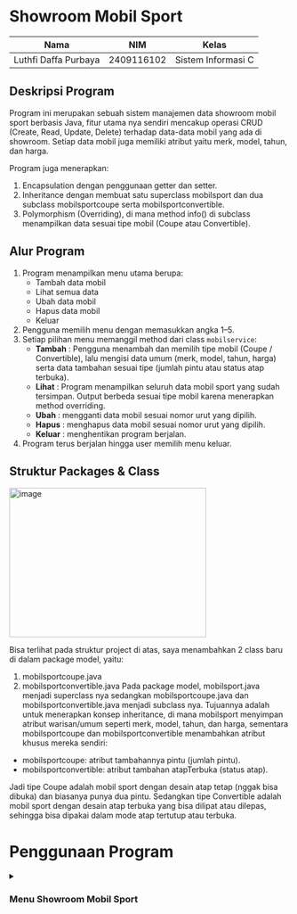 # Showroom Mobil Sport

| Nama                      | NIM           | Kelas             |
|---------------------------|---------------|-------------------|
| Luthfi Daffa Purbaya   | 2409116102    | Sistem Informasi C |

## Deskripsi Program
Program ini merupakan sebuah sistem manajemen data showroom mobil sport berbasis Java, fitur utama nya sendiri mencakup operasi CRUD (Create, Read, Update, Delete) terhadap data-data mobil yang ada di showroom. Setiap data mobil juga memiliki atribut yaitu merk, model, tahun, dan harga.

Program juga menerapkan:

1. Encapsulation dengan penggunaan getter dan setter.
2. Inheritance dengan membuat satu superclass mobilsport dan dua subclass mobilsportcoupe serta mobilsportconvertible.
3. Polymorphism (Overriding), di mana method info() di subclass menampilkan data sesuai tipe mobil (Coupe atau Convertible).

## Alur Program
1. Program menampilkan menu utama berupa:
   - Tambah data mobil
   - Lihat semua data
   - Ubah data mobil
   - Hapus data mobil
   - Keluar
2. Pengguna memilih menu dengan memasukkan angka 1–5.
3. Setiap pilihan menu memanggil method dari class `mobilservice`:
   - **Tambah** : Pengguna menambah dan memilih tipe mobil (Coupe / Convertible), lalu mengisi data umum (merk, model, tahun, harga) serta data tambahan sesuai tipe (jumlah pintu atau status atap terbuka).  
   - **Lihat** : Program menampilkan seluruh data mobil sport yang sudah tersimpan. Output berbeda sesuai tipe mobil karena menerapkan method overriding.  
   - **Ubah** : mengganti data mobil sesuai nomor urut yang dipilih.  
   - **Hapus** : menghapus data mobil sesuai nomor urut yang dipilih.
   - **Keluar** : menghentikan program berjalan.
4. Program terus berjalan hingga user memilih menu keluar.

##  Struktur Packages & Class
   
<img width="354" height="268" alt="image" src="https://github.com/user-attachments/assets/6546543f-6301-4394-9e6e-5d14577ee747" />

Bisa terlihat pada struktur project di atas, saya menambahkan 2 class baru di dalam package model, yaitu:
1. mobilsportcoupe.java
2. mobilsportconvertible.java
Pada package model,  mobilsport.java menjadi superclass nya sedangkan mobilsportcoupe.java dan mobilsportconvertible.java menjadi subclass nya. Tujuannya adalah untuk menerapkan konsep inheritance, di mana mobilsport menyimpan atribut warisan/umum seperti merk, model, tahun, dan harga, sementara mobilsportcoupe dan mobilsportconvertible menambahkan atribut khusus mereka sendiri:
- mobilsportcoupe: atribut tambahannya pintu (jumlah pintu).
- mobilsportconvertible: atribut tambahan atapTerbuka (status atap).

Jadi  tipe Coupe adalah mobil sport dengan desain atap tetap (nggak bisa dibuka) dan biasanya punya dua pintu. Sedangkan tipe Convertible adalah mobil sport dengan desain atap terbuka yang bisa dilipat atau dilepas, sehingga bisa dipakai dalam mode atap tertutup atau terbuka.

# Penggunaan Program

<details>
<summary><h3>Menu Showroom Mobil Sport</h3></summary>

<img width="653" height="147" alt="image" src="https://github.com/user-attachments/assets/d9bd3829-bdfb-422b-816c-f3f8a3d62c39" />

Ketika program dijalankan, sistem akan langsung menampilkan menu utama yang berisi daftar pilihan menu. Disini pengguna diminta untuk memasukkan nomor menu sesuai dengan pilihan yang mereka inginkan. Setelah itu, inputan pengguna akan dijalankan oleh program dan kemudian kembali menampilkan menu utama, proses ini terus berulang hingga pengguna memilih opsi Keluar untuk menghentikan program.

## 1. Tambah Data Mobil

<img width="1011" height="167" alt="image" src="https://github.com/user-attachments/assets/f5c493a1-0ddb-4249-b996-a7d730ee14e6" />

<img width="858" height="170" alt="image" src="https://github.com/user-attachments/assets/89bb26ea-bc44-4dd9-bd53-c14de139e0b7" />

Saat memilih menu ini, pengguna diminta untuk menginput informasi mobil seperti merk, model, tahun, dan harga. Setelah itu, pengguna juga menentukan tipe mobil, apakah Coupe atau Convertible. Jika memilih Coupe, maka ada input tambahan berupa jumlah pintu. Sedangkan jika memilih Convertible, pengguna mengisi status atap (terbuka atau tidak).

## 2. Lihat Data Mobil

<img width="752" height="204" alt="image" src="https://github.com/user-attachments/assets/71713f01-1eb5-4391-962a-9c1fface77b5" />

Saat memilih menu ini, program akan menampilkan semua data mobil yang tersimpan beserta detailnya, termasuk merk, model, tahun, harga, serta atribut khusus sesuai tipe mobil (jumlah pintu untuk Coupe atau status atap untuk Convertible).

## 3. Ubah Data Mobil

<img width="1032" height="358" alt="image" src="https://github.com/user-attachments/assets/d4e3498c-1d11-4f4d-8506-99c4dd6f67c9" />

Pada pilihan ini, pengguna dapat memperbarui data mobil yang sudah ada. Program akan meminta nomor urut data yang ingin diganti, lalu menyuruh pengguna memasukkan input data baru dan menyimpannya sebagai pengganti data lama. Disini saya mengganti data nomor 1 yaitu merubah tipe mobil nya menjadi Convertible.

<img width="759" height="65" alt="image" src="https://github.com/user-attachments/assets/2b4a68d6-b5b7-4043-a51e-70a7183f433b" />

Bisa dilihat pada data no 1 yang awalanya mobil BMW M2 Competition itu bertipe Coupe sekarang menjadi Convertible

## 4. Hapus Data Mobil

<img width="859" height="238" alt="image" src="https://github.com/user-attachments/assets/84fc829a-ae0b-416f-aaca-731d79b53737" />

Pada opsi ini memungkinkan pengguna menghilangkan data mobil tertentu dari daftar data. Setelah memilih nomor urut mobil, data tersebut akan dihapus dari ArrayList. Disini saya menghapus data pada nomor 1.

<img width="790" height="176" alt="image" src="https://github.com/user-attachments/assets/85012f0e-7620-436c-93e3-3e9eb4ea09dd" />

Maka jika kita cek data mobil pada nomor 1 sudah tidak dan hanya tersisa data mobil yang belum dihapus.

## 5. Keluar

<img width="888" height="297" alt="image" src="https://github.com/user-attachments/assets/648cdd90-f220-441b-a625-1a731aecc9b3" />

Jika memilih opsi maka program nya akan berhenti berjalan.







